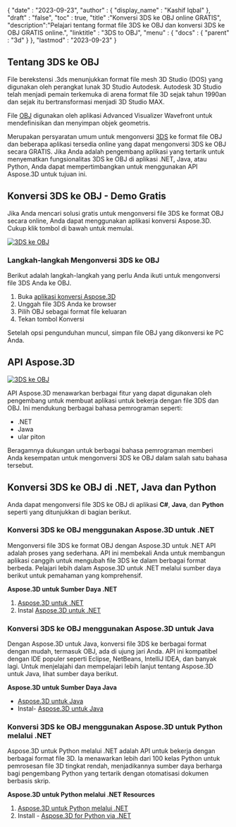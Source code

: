 {
  "date" : "2023-09-23",
  "author" : {
    "display_name" : "Kashif Iqbal"
},
  "draft" : "false",
  "toc" : true,
  "title" :"Konversi 3DS ke OBJ online GRATIS",
  "description":"Pelajari tentang format file 3DS ke OBJ dan konversi 3DS ke OBJ GRATIS online.",
  "linktitle" : "3DS to OBJ",
  "menu" : {
    "docs" : {
      "parent" : "3d"
}
},
  "lastmod" : "2023-09-23"
}

## Tentang 3DS ke OBJ

File berekstensi .3ds menunjukkan format file mesh 3D Studio (DOS) yang digunakan oleh perangkat lunak 3D Studio Autodesk. Autodesk 3D Studio telah menjadi pemain terkemuka di arena format file 3D sejak tahun 1990an dan sejak itu bertransformasi menjadi 3D Studio MAX.

File [OBJ](/id/3d/obj/) digunakan oleh aplikasi Advanced Visualizer Wavefront untuk mendefinisikan dan menyimpan objek geometris.

Merupakan persyaratan umum untuk mengonversi [3DS](/id/3d/3ds/) ke format file OBJ dan beberapa aplikasi tersedia online yang dapat mengonversi 3DS ke OBJ secara GRATIS. Jika Anda adalah pengembang aplikasi yang tertarik untuk menyematkan fungsionalitas 3DS ke OBJ di aplikasi .NET, Java, atau Python, Anda dapat mempertimbangkan untuk menggunakan API Aspose.3D untuk tujuan ini.

## Konversi 3DS ke OBJ - Demo Gratis

Jika Anda mencari solusi gratis untuk mengonversi file 3DS ke format OBJ secara online, Anda dapat menggunakan aplikasi konversi Aspose.3D. Cukup klik tombol di bawah untuk memulai.

[![3DS ke OBJ](../3ds-to-obj.png)](https://products.aspose.app/3d/conversion/)

### Langkah-langkah Mengonversi 3DS ke OBJ

Berikut adalah langkah-langkah yang perlu Anda ikuti untuk mengonversi file 3DS Anda ke OBJ.

1. Buka [aplikasi konversi Aspose.3D](https://products.aspose.app/3d/conversion/)
1. Unggah file 3DS Anda ke browser
1. Pilih OBJ sebagai format file keluaran
1. Tekan tombol Konversi

Setelah opsi pengunduhan muncul, simpan file OBJ yang dikonversi ke PC Anda.

## API Aspose.3D

[![3DS ke OBJ](../try-aspose-3d.png)](https://products.aspose.com/3d/)

API Aspose.3D menawarkan berbagai fitur yang dapat digunakan oleh pengembang untuk membuat aplikasi untuk bekerja dengan file 3DS dan OBJ. Ini mendukung berbagai bahasa pemrograman seperti:

* .NET
* Jawa
* ular piton

Beragamnya dukungan untuk berbagai bahasa pemrograman memberi Anda kesempatan untuk mengonversi 3DS ke OBJ dalam salah satu bahasa tersebut.

## Konversi 3DS ke OBJ di .NET, Java dan Python

Anda dapat mengonversi file 3DS ke OBJ di aplikasi **C#**, **Java**, dan **Python** seperti yang ditunjukkan di bagian berikut.

### Konversi 3DS ke OBJ menggunakan Aspose.3D untuk .NET

Mengonversi file 3DS ke format OBJ dengan Aspose.3D untuk .NET API adalah proses yang sederhana. API ini membekali Anda untuk membangun aplikasi canggih untuk mengubah file 3DS ke dalam berbagai format berbeda. Pelajari lebih dalam Aspose.3D untuk .NET melalui sumber daya berikut untuk pemahaman yang komprehensif.

**Aspose.3D untuk Sumber Daya .NET**

1. [Aspose.3D untuk .NET](https://products.aspose.com/3d/net/)
1. Instal [Aspose.3D untuk .NET](https://docs.aspose.com/3d/net/installation/)

### Konversi 3DS ke OBJ menggunakan Aspose.3D untuk Java

Dengan Aspose.3D untuk Java, konversi file 3DS ke berbagai format dengan mudah, termasuk OBJ, ada di ujung jari Anda. API ini kompatibel dengan IDE populer seperti Eclipse, NetBeans, IntelliJ IDEA, dan banyak lagi. Untuk menjelajahi dan mempelajari lebih lanjut tentang Aspose.3D untuk Java, lihat sumber daya berikut.

**Aspose.3D untuk Sumber Daya Java**

* [Aspose.3D untuk Java](https://products.aspose.com/3d/java/)
* Instal- [Aspose.3D untuk Java](https://docs.aspose.com/3d/java/installation/)

### Konversi 3DS ke OBJ menggunakan Aspose.3D untuk Python melalui .NET

Aspose.3D untuk Python melalui .NET adalah API untuk bekerja dengan berbagai format file 3D. Ia menawarkan lebih dari 100 kelas Python untuk pemrosesan file 3D tingkat rendah, menjadikannya sumber daya berharga bagi pengembang Python yang tertarik dengan otomatisasi dokumen berbasis skrip.

**Aspose.3D untuk Python melalui .NET Resources**

1. [Aspose.3D untuk Python melalui .NET](https://products.aspose.com/3d/python-net/)
1. Install - [Aspose.3D for Python via .NET](https://releases.aspose.com/3d/python-net/)
